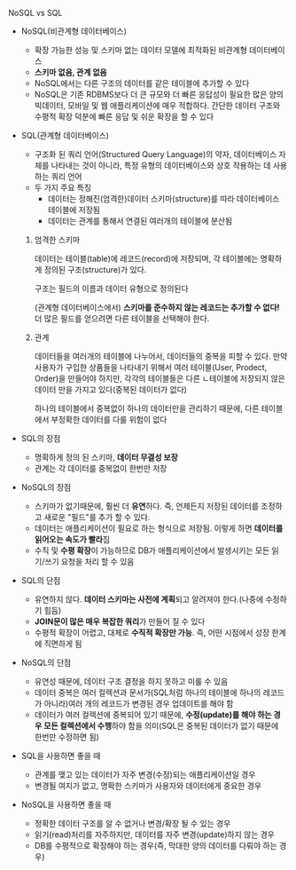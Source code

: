 NoSQL vs SQL

- NoSQL(비관계형 데이터베이스)

  - 확장 가능한 성능 및 스키마 없는 데이터 모델에 최적화된 비관계형 데이터베이스
  - **스키마 없음, 관계 없음**
  - NoSQL에서는 다른 구조의 데이터를 같은 테이블에 추가할 수 있다
  - NoSQL은 기존 RDBMS보다 더 큰 규모와 더 빠른 응답성이 필요한 많은 양의 빅데이터, 모바일 및 웹 애플리케이션에 매우 적합하다. 간단한 데이터 구조와 수평적 확장 덕분에 빠른 응답 및 쉬운 확장을 할 수 있다

  

- SQL(관계형 데이터베이스)

  - 구조화 된 쿼리 언어(Structured Query Language)의 약자, 데이터베이스 자체를 나타내는 것이 아니라, 특정 유형의 데이터베이스와 상호 작용하는 데 사용 하는 쿼리 언어
  - 두 가지 주요 특징
    - 데이터는 정해진(엄격한)데이터 스키마(structure)를 따라 데이터베이스 테이블에 저장됨
    - 데이터는 관계를 통해서 연결된 여러개의 테이블에 분산됨

  1. 엄격한 스키마

     데이터는 테이블(table)에 레코드(record)에 저장되며, 각 테이블에는 명확하게 정의된 구조(structure)가 있다.

     구조는 필드의 이름과 데이터 유형으로 정의된다

     (관계형 데이터베이스에서) **스키마를 준수하지 않는 레코드는 추가할 수 없다!**
     더 많은 필드를 얻으려면 다른 테이블을 선택해야 한다.

  2. 관계

     데이터들을 여러개의 테이블에 나누어서, 데이터들의 중복을 피할 수 있다. 만약 사용자가 구입한 상품들을 나타내기 위해서 여러 테이블(User, Prodect, Order)을 만들어야 하지만, 각각의 테이블들은 다른 ㄴ테이블에 저장되지 않은 데이터 만을 가지고 있다(중복된 데이터가 없다)

     하나의 테이블에서 중복없이 하나의 데이터만을 관리하기 때문에, 다른 테이블에서 부정확한 데이터를 다룰 위험이 없다



- SQL의 장점
  - 명확하게 정의 된 스키마, **데이터 무결성 보장**
  - 관계는 각 데이터를 중복없이 한번만 저장
- NoSQL의 장점
  - 스키마가 없기때문에, 훨씬 더 **유연**하다. 즉, 언제든지 저장된 데이터를 조정하고 새로운 "필드"를 추가 할 수 있다.
  - 데이터는 애플리케이션이 필요로 하는 형식으로 저장됨. 이렇게 하면 **데이터를 읽어오는 속도가 빨라**짐
  - 수직 및 **수평 확장**이 가능하므로 DB가 애플리케이션에서 발생시키는 모든 읽기/쓰기 요청을 처리 할 수 있음
- SQL의 단점
  - 유연하지 않다. **데이터 스키마는 사전에 계획**되고 알려져야 한다.(나중에 수정하기 힘듬)
  - **JOIN문이 많은 매우 복잡한 쿼리**가 만들어 질 수 있다
  - 수평적 확장이 어렵고, 대체로 **수직적 확장만 가능**. 즉, 어떤 시점에서 성장 한계에 직면하게 됨
- NoSQL의 단점
  - 유연성 때문에, 데이터 구조 결정을 하지 못하고 미룰 수 있음
  - 데이터 중복은 여러 컬렉션과 문서가(SQL처럼 하나의 테이블에 하나의 레코드가 아니라)여러 개의 레코드가 변경된 경우 업데이트를 해야 함
  - 데이터가 여러 컬렉션에 중복되어 있기 때문에, **수정(update)를 해야 하는 경우 모든 컬렉션에서 수행**하야 함을 의미(SQL은 중복된 데이터가 없기 때문에 한번만 수정하면 됨)
- SQL을 사용하면 좋을 때
  - 관계를 맺고 있는 데이터가 자주 변경(수정)되는 애플리케이션일 경우 
  - 변경될 여지가 없고, 명확한 스키마가 사용자와 데이터에게 중요한 경우
- NoSQL을 사용하면 좋을 때
  - 정확한 데이터 구조를 알 수 없거나 변경/확장 될 수 있는 경우
  - 읽기(read)처리를 자주하지만, 데이터를 자주 변경(update)하지 않는 경우
  - DB를 수평적으로 확장해야 하는 경우(즉, 막대한 양의 데이터를 다뤄야 하는 경우)